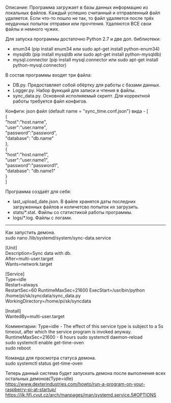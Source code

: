 Описание:
Программа загружает в базы данных информацию из локальных файлов. Каждый успешно считанный и отправленный файл удаляется. 
Если что-то пошло не так, то файл удаляется после трёх неудачных попыток отправки или прочтения. Удаляются ВСЕ свои файлы и немного чужих.

Для запуска программы достаточно Python 2.7 и две доп. библиотеки:
- enum34 (pip install enum34 или sudo apt-get install python-enum34)
- mysqldb (pip install mysqldb или sudo apt-get install python-mysqldb)
- mysql.connector (pip install mysql.connector или sudo apt-get install python-mysql.connector)

В состав программы входят три файла:
- DB.py. 			Предоставляет собой обёртку для работы с базами данных.
- Logger.py. 		Набор функций для записи и чтения в файлы.
- sync_data.py.		Основной исполняемый скрипт. Для корректной работы требуется файл конфигов.

Конфиги:
json файл (default name = "sync_time.conf.json") вида - 
[    
  {  
    "host":"host.name",  
    "user":"user.name",  
    "password":"password",  
    "database": "db.name"  
  },  
  {  
    "host":"host.name1",  
    "user":"user.name1",  
    "password":"password1",  
    "database": "db.name1"  
  }  
]

Программа создаёт для себя:
- last_upload_date.json.		В файле хранятся даты последних загруженных файлов и количетсво попыток их загрузить.
- stats/*.stat.					Файлы со статистикой работы программы.
- logs/*.log.					Файлы с логами.

----------
Как запустить демона.  
sudo nano /lib/systemd/system/sync-data.service
  
  
[Unit]  
Description=Sync data with db.  
After=multi-user.target  
Wants=network.target  
  
[Service]  
Type=idle  
Restart=always  
RestartSec=60
RuntimeMaxSec=21600 
ExecStart=/usr/bin/python /home/pi/sk/syncdata/sync_data.py  
WorkingDirectory=/home/pi/sk/syncdata  
  
[Install]  
WantedBy=multi-user.target   
  
  
Комментарии:
Type=idle - The effect of this service type is subject to a 5s timeout, after which the service program is invoked anyway.
RuntimeMaxSec=21600 - 6 hours
sudo systemctl daemon-reload  
sudo systemctl enable get-time-oven  
sudo reboot  
  
Команда для просмотра статуса демона.  
sudo systemctl status get-time-oven  

Теперь данный система будет запускать демона после выполнения всех остальных демонов(Type=idle)  
https://www.dexterindustries.com/howto/run-a-program-on-your-raspberry-pi-at-startup/  
https://jlk.fjfi.cvut.cz/arch/manpages/man/systemd.service.5#OPTIONS  
